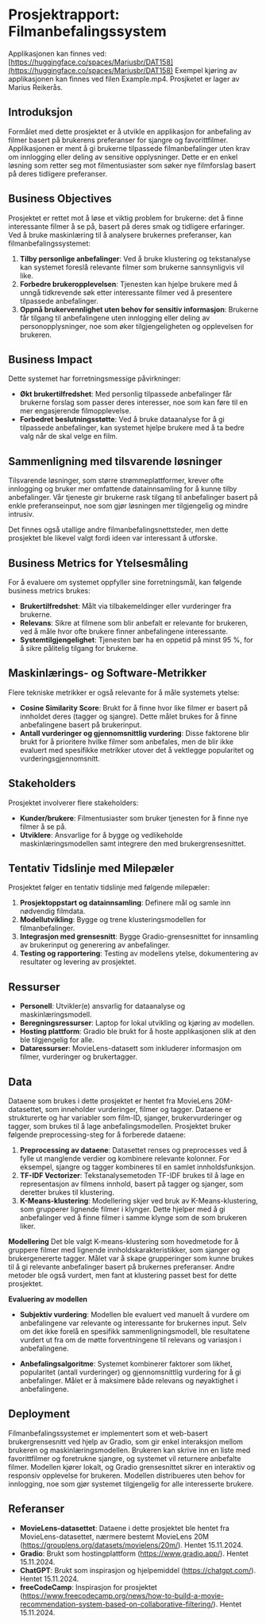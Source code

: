 # **Prosjektrapport: Filmanbefalingssystem**

Applikasjonen kan finnes ved: [https://huggingface.co/spaces/Mariusbr/DAT158](https://huggingface.co/spaces/Mariusbr/DAT158)
Exempel kjøring av applikasjonen kan finnes ved filen Example.mp4.
Prosjketet er lager av Marius Reikerås.

## **Introduksjon**
Formålet med dette prosjektet er å utvikle en applikasjon for anbefaling av filmer basert på brukerens preferanser for sjangre og favorittfilmer. Applikasjonen er ment å gi brukerne tilpassede filmanbefalinger uten krav om innlogging eller deling av sensitive opplysninger. Dette er en enkel løsning som retter seg mot filmentusiaster som søker nye filmforslag basert på deres tidligere preferanser.

## **Business Objectives**
Prosjektet er rettet mot å løse et viktig problem for brukerne: det å finne interessante filmer å se på, basert på deres smak og tidligere erfaringer. Ved å bruke maskinlæring til å analysere brukernes preferanser, kan filmanbefalingssystemet:

1. **Tilby personlige anbefalinger**: Ved å bruke klustering og tekstanalyse kan systemet foreslå relevante filmer som brukerne sannsynligvis vil like.
2. **Forbedre brukeropplevelsen**: Tjenesten kan hjelpe brukere med å unngå tidkrevende søk etter interessante filmer ved å presentere tilpassede anbefalinger.
3. **Oppnå brukervennlighet uten behov for sensitiv informasjon**: Brukerne får tilgang til anbefalingene uten innlogging eller deling av personopplysninger, noe som øker tilgjengeligheten og opplevelsen for brukeren.

## **Business Impact**
Dette systemet har forretningsmessige påvirkninger:

- **Økt brukertilfredshet**: Med personlig tilpassede anbefalinger får brukerne forslag som passer deres interesser, noe som kan føre til en mer engasjerende filmopplevelse.
- **Forbedret beslutningsstøtte**: Ved å bruke dataanalyse for å gi tilpassede anbefalinger, kan systemet hjelpe brukere med å ta bedre valg når de skal velge en film.

## **Sammenligning med tilsvarende løsninger**
Tilsvarende løsninger, som større strømmeplattformer, krever ofte innlogging og bruker mer omfattende datainnsamling for å kunne tilby anbefalinger. Vår tjeneste gir brukerne rask tilgang til anbefalinger basert på enkle preferanseinput, noe som gjør løsningen mer tilgjengelig og mindre intrusiv.

Det finnes også utallige andre filmanbefalingsnettsteder, men dette prosjektet ble likevel valgt fordi ideen var interessant å utforske.

## **Business Metrics for Ytelsesmåling**
For å evaluere om systemet oppfyller sine forretningsmål, kan følgende business metrics brukes:

- **Brukertilfredshet**: Målt via tilbakemeldinger eller vurderinger fra brukerne.
- **Relevans**: Sikre at filmene som blir anbefalt er relevante for brukeren, ved å måle hvor ofte brukere finner anbefalingene interessante.
- **Systemtilgjengelighet**: Tjenesten bør ha en oppetid på minst 95 %, for å sikre pålitelig tilgang for brukerne.

## **Maskinlærings- og Software-Metrikker**
Flere tekniske metrikker er også relevante for å måle systemets ytelse:

- **Cosine Similarity Score**: Brukt for å finne hvor like filmer er basert på innholdet deres (tagger og sjangre). Dette målet brukes for å finne anbefalingene basert på brukerinput.
- **Antall vurderinger og gjennomsnittlig vurdering**: Disse faktorene blir brukt for å prioritere hvilke filmer som anbefales, men de blir ikke evaluert med spesifikke metrikker utover det å vektlegge popularitet og vurderingsgjennomsnitt.

## **Stakeholders**
Prosjektet involverer flere stakeholders:

- **Kunder/brukere**: Filmentusiaster som bruker tjenesten for å finne nye filmer å se på.
- **Utviklere**: Ansvarlige for å bygge og vedlikeholde maskinlæringsmodellen samt integrere den med brukergrensesnittet.

## **Tentativ Tidslinje med Milepæler**
Prosjektet følger en tentativ tidslinje med følgende milepæler:

1. **Prosjektoppstart og datainnsamling**: Definere mål og samle inn nødvendig filmdata.
2. **Modellutvikling**: Bygge og trene klusteringsmodellen for filmanbefalinger.
3. **Integrasjon med grensesnitt**: Bygge Gradio-grensesnittet for innsamling av brukerinput og generering av anbefalinger.
4. **Testing og rapportering**: Testing av modellens ytelse, dokumentering av resultater og levering av prosjektet.

## **Ressurser**
- **Personell**: Utvikler(e) ansvarlig for dataanalyse og maskinlæringsmodell.
- **Beregningsressurser**: Laptop for lokal utvikling og kjøring av modellen.
- **Hosting plattform**: Gradio ble brukt for å hoste applikasjonen slik at den ble tilgjengelig for alle.
- **Dataressurser**: MovieLens-datasett som inkluderer informasjon om filmer, vurderinger og brukertagger.

## **Data**
Dataene som brukes i dette prosjektet er hentet fra MovieLens 20M-datasettet, som inneholder vurderinger, filmer og tagger. Dataene er strukturerte og har variabler som film-ID, sjanger, brukervurderinger og tagger, som brukes til å lage anbefalingsmodellen. Prosjektet bruker følgende preprocessing-steg for å forberede dataene:

1. **Preprocessing av dataene**: Datasettet renses og preprocesses ved å fylle ut manglende verdier og kombinere relevante kolonner. For eksempel, sjangre og tagger kombineres til en samlet innholdsfunksjon.
2. **TF-IDF Vectorizer**: Tekstanalysemetoden TF-IDF brukes til å lage en representasjon av filmens innhold, basert på tagger og sjanger, som deretter brukes til klustering.
3. **K-Means-klustering**: Modellering skjer ved bruk av K-Means-klustering, som grupperer lignende filmer i klynger. Dette hjelper med å gi anbefalinger ved å finne filmer i samme klynge som de som brukeren liker.

**Modellering**
Det ble valgt K-means-klustering som hovedmetode for å gruppere filmer med lignende innholdskarakteristikker, som sjanger og brukergenererte tagger. Målet var å skape grupperinger som kunne brukes til å gi relevante anbefalinger basert på brukernes preferanser. Andre metoder ble også vurdert, men fant at klustering passet best for dette prosjektet.

**Evaluering av modellen**
- **Subjektiv vurdering**: Modellen ble evaluert ved manuelt å vurdere om anbefalingene var relevante og interessante for brukernes input. Selv om det ikke forelå en spesifikk sammenligningsmodell, ble resultatene vurdert ut fra om de møtte forventningene til relevans og variasjon i anbefalingene. 

- **Anbefalingsalgoritme**: Systemet kombinerer faktorer som likhet, popularitet (antall vurderinger) og gjennomsnittlig vurdering for å gi anbefalinger. Målet er å maksimere både relevans og nøyaktighet i anbefalingene. 

## **Deployment**
Filmanbefalingssystemet er implementert som et web-basert brukergrensesnitt ved hjelp av Gradio, som gir enkel interaksjon mellom brukeren og maskinlæringsmodellen. Brukeren kan skrive inn en liste med favorittfilmer og foretrukne sjangre, og systemet vil returnere anbefalte filmer. Modellen kjører lokalt, og Gradio grensesnittet sikrer en interaktiv og responsiv opplevelse for brukeren. Modellen distribueres uten behov for innlogging, noe som gjør systemet tilgjengelig for alle interesserte brukere.

## **Referanser**
- **MovieLens-datasettet**: Dataene i dette prosjektet ble hentet fra MovieLens-datasettet, nærmere bestemt MovieLens 20M (https://grouplens.org/datasets/movielens/20m/). Hentet 15.11.2024.
- **Gradio**: Brukt som hostingplattform (https://www.gradio.app/). Hentet 15.11.2024.
- **ChatGPT**: Brukt som inspirasjon og hjelpemiddel (https://chatgpt.com/). Hentet 15.11.2024.
- **freeCodeCamp**: Inspirasjon for prosjektet (https://www.freecodecamp.org/news/how-to-build-a-movie-recommendation-system-based-on-collaborative-filtering/). Hentet 15.11.2024.
